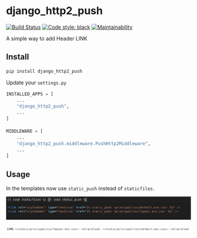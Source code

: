# django_http2_push

[![Build Status](https://travis-ci.org/ricardochaves/django_http2_push.svg?branch=master)](https://travis-ci.org/ricardochaves/django_http2_push) [![Code style: black](https://img.shields.io/badge/code%20style-black-000000.svg)](https://github.com/ambv/black) [![Maintainability](https://api.codeclimate.com/v1/badges/076c5d59aee18da4abc3/maintainability)](https://codeclimate.com/github/ricardochaves/django_http2_push/maintainability)

A simple way to add Header LINK

## Install

```bash
pip install django_http2_push
```

Update your `settings.py`

```python
INSTALLED_APPS = [
    ...
    "django_http2_push",
    ...
]

MIDDLEWARE = [
    ...
    "django_http2_push.middleware.PushHttp2Middleware",
    ...
]
```

## Usage

In the templates now use `static_push` instead of `staticfiles`.

![template_html](docs/images/template_html.png)

![header](docs/images/header_done.png)

